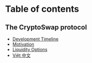 # Table of contents

## The CryptoSwap protocol

* [Development Timeline](README.md)
* [Motivation](the-cryptoswap-protocol/motivation.md)
* [Liquidity Options](the-cryptoswap-protocol/liquidity-options.md)
* [Việt 中文](the-cryptoswap-protocol/vit-zhong-wen.md)
